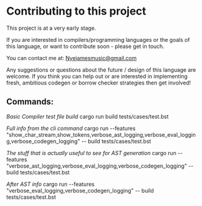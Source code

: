 # Contributing to this project
This project is at a very early stage.

If you are interested in compilers/programming languages or the goals of this language,
or want to contribute soon - please get in touch.

You can contact me at: Nyejamesmusic@gmail.com

Any suggestions or questions about the future / design of this language are welcome. If you think you can help out or are interested in implementing fresh, ambitious codegen or borrow checker strategies then get involved!

## Commands:
*Basic Compiler test file build*
cargo run build tests/cases/test.bst

*Full info from the cli command*
cargo run --features "show_char_stream,show_tokens,verbose_ast_logging,verbose_eval_logging,verbose_codegen_logging" -- build tests/cases/test.bst

*The stuff that is actually useful to see for AST generation*
cargo run --features "verbose_ast_logging,verbose_eval_logging,verbose_codegen_logging" -- build tests/cases/test.bst

*After AST info*
cargo run --features "verbose_eval_logging,verbose_codegen_logging" -- build tests/cases/test.bst